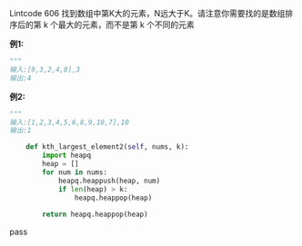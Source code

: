 Lintcode 606
找到数组中第K大的元素，N远大于K。请注意你需要找的是数组排序后的第 k 个最大的元素，而不是第 k 个不同的元素

**例1:**
```python
"""
输入:[9,3,2,4,8],3
输出:4
```
**例2:**
```python
"""
输入:[1,2,3,4,5,6,8,9,10,7],10
输出:1
```



```python
    def kth_largest_element2(self, nums, k):
        import heapq
        heap = []
        for num in nums:
            heapq.heappush(heap, num)
            if len(heap) > k:
                heapq.heappop(heap)
        
        return heapq.heappop(heap)
```
pass